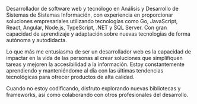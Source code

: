 Desarrollador de software web y tecnólogo en Análisis y Desarrollo de Sistemas de Sistemas Información, con experiencia en proporcionar soluciones empresariales utilizando tecnologías como Go, JavaScript, React, Angular, Node.js, TypeScript, .NET y SQL Server. Con gran capacidad de aprendizaje y adaptación sobre nuevas tecnologías de forma autónoma y autodidacta.

Lo que más me entusiasma de ser un desarrollador web es la capacidad de impactar en la vida de las personas al crear soluciones que simplifiquen tareas y mejoren la accesibilidad a la información. Estoy constantemente aprendiendo y manteniéndome al día con las últimas tendencias tecnológicas para ofrecer productos de alta calidad.

Cuando no estoy codificando, disfruto explorando nuevas bibliotecas y frameworks, así como colaborando con otros profesionales del desarrollo.
